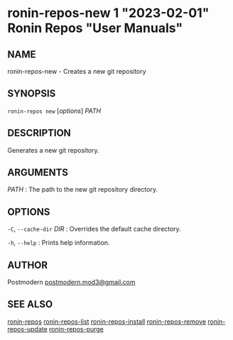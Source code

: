 # ronin-repos-new 1 "2023-02-01" Ronin Repos "User Manuals"

## NAME

ronin-repos-new - Creates a new git repository

## SYNOPSIS

`ronin-repos new` [*options*] *PATH*

## DESCRIPTION

Generates a new git repository.

## ARGUMENTS

*PATH*
: The path to the new git repository directory.

## OPTIONS

`-C`, `--cache-dir` *DIR*
: Overrides the default cache directory.

`-h`, `--help`
: Prints help information.

## AUTHOR

Postmodern <postmodern.mod3@gmail.com>

## SEE ALSO

[ronin-repos](ronin-repos.1.md) [ronin-repos-list](ronin-repos-list.1.md) [ronin-repos-install](ronin-repos-install.1.md) [ronin-repos-remove](ronin-repos-remove.1.md) [ronin-repos-update](ronin-repos-update.1.md) [ronin-repos-purge](ronin-repos-purge.1.md)